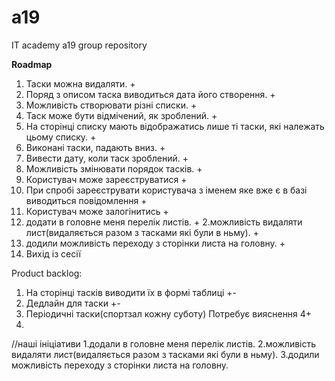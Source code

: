 # a19
IT academy a19 group repository

**Roadmap**

1. Таски можна видаляти. +
2. Поряд з описом таска виводиться дата його створення. +
7. Можливість створювати різні списки. +
3. Таск може бути відмічений, як зроблений. +
8. На сторінці списку мають відображатись лише ті таски, які належать цьому списку. +
6. Виконані таски, падають вниз. +
4. Вивести дату, коли таск зроблений. +
5. Можливість змінювати порядок тасків. +
6. Користувач може зареєструватися +
6. При спробі зареєструвати користувача з іменем яке вже є в базі виводиться повідомлення +
7. Користувач може залогінитись +
1. додати в головне меня перелік листів. +
2.можливість видаляти лист(видаляється разом з тасками які були в ньму). +
3. додили можливість переходу з сторінки листа на головну. +
2. Вихід із сесії

Product backlog:
1. На сторінці тасків виводити їх в формі таблиці +-
3. Дедлайн для таски +-
4. Періодичні таски(спортзал кожну суботу) Потребує вияснення 4+
5. 

//наші ініціативи 
1.додали в головне меня перелік листів.
2.можливість видаляти лист(видаляється разом з тасками які були в ньму).
3.додили можливість переходу з сторінки листа на головну.
